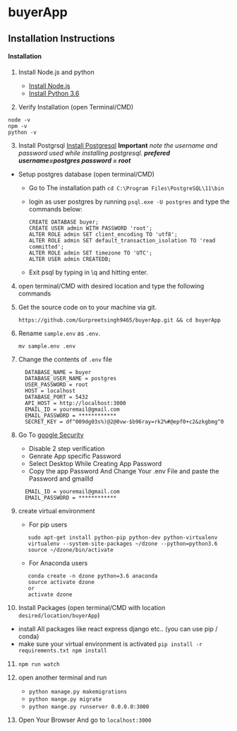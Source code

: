 # buyerApp

## Installation Instructions


#### Installation
1. Install Node.js and python
    * [Install Node.js](https://nodejs.org)
    * [Install Python 3.6](https://www.python.org/)

2. Verify Installation (open Terminal/CMD)
```
node -v
npm -v
python -v
```

3. Install Postgrsql [Install Postgresql](https://www.enterprisedb.com/downloads/postgres-postgresql-downloads) **Important** *note the username and password used while installing postgresql.* ***prefered username=postgres password = root***
* Setup postgres database (open terminal/CMD)
    * Go to The installation path ```cd C:\Program Files\PostgreSQL\11\bin```
    * login as user postgres by running ```psql.exe -U postgres``` and type the commands below:

        ```
        CREATE DATABASE buyer;
        CREATE USER admin WITH PASSWORD 'root';
        ALTER ROLE admin SET client_encoding TO 'utf8';
        ALTER ROLE admin SET default_transaction_isolation TO 'read committed';
        ALTER ROLE admin SET timezone TO 'UTC';
        ALTER USER admin CREATEDB;
        ```

    * Exit psql by typing in \q and hitting enter.

4. open terminal/CMD with desired location and type the following commands

5. Get the source code on to your machine via git.

    ```
    https://github.com/Gurpreetsingh9465/buyerApp.git && cd buyerApp
    ```

6. Rename `sample.env` as `.env`.

    ```
    mv sample.env .env
    ```
 
 7. Change the contents of `.env` file
    ```
      DATABASE_NAME = buyer
      DATABASE_USER_NAME = postgres
      USER_PASSWORD = root
      HOST = localhost
      DATABASE_PORT = 5432
      API_HOST = http://localhost:3000
      EMAIL_ID = youremail@gmail.com
      EMAIL_PASSWORD = ************
      SECRET_KEY = df^009dg03s%)@2@0vw-$b96ray=rk2%#@epf0+c2&zkgbmg^0
    ```
    
8. Go To [google Security](https://myaccount.google.com/security)
      * Disable 2 step verification
      * Genrate App specific Password
      * Select Desktop While Creating App Password
      * Copy the app Password And Change Your .env File and paste the Password and gmailId
    ```
      EMAIL_ID = youremail@gmail.com
      EMAIL_PASSWORD = ************
    ```

9. create virtual environment
   * For pip users
   ```
      sudo apt-get install python-pip python-dev python-virtualenv
      virtualenv --system-site-packages ~/dzone --python=python3.6
      source ~/dzone/bin/activate
   ```
   * For Anaconda users
   ```
      conda create -n dzone python=3.6 anaconda
      source activate dzone
      or
      activate dzone
   ```

10. Install Packages (open terminal/CMD with location ```desired/location/buyerApp```)
   * install All packages like react express django etc.. (you can use pip / conda)
   * make sure your virtual environment is activated
    ```
       pip install -r requirements.txt
       npm install
    ```

11. `npm run watch`

12. open another terminal and run 
      * `python manage.py makemigrations`
      * `python mange.py migrate`
      * `python mange.py runserver 0.0.0.0:3000`
   
13. Open Your Browser And go to `localhost:3000`
